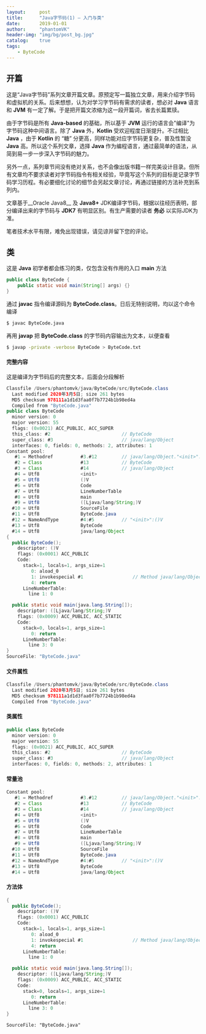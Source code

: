 ```yaml
---
layout:     post
title:      "Java字节码(1) — 入门与类"
date:       2019-01-01
author:     "phantomVK"
header-img: "img/bg/post_bg.jpg"
catalog:    true
tags:
    - ByteCode
---
```


## 开篇

这是“Java字节码”系列文章开篇文章。原预定写一篇独立文章，用来介绍字节码和虚拟机的关系。后来想想，认为对学习字节码有需求的读者，想必对 __Java__ 语言和 __JVM__ 有一定了解。于是把开篇文浓缩为这一段开篇词，省去长篇累牍。

由于字节码是所有 __Java-based__ 的基础，所以基于 __JVM__ 运行的语言会"编译"为字节码这种中间语言。除了 __Java__ 外，__Kotlin__ 受欢迎程度日渐提升。不过相比 __Java__ ，由于 __Kotlin__ 的 “糖” 分更高，同样功能对应字节码更复杂，普及性暂没 __Java__ 高。所以这个系列文章，选择 __Java__ 作为编程语言，通过最简单的语法，从简到易一步一步深入字节码的魅力。

另外一点，系列章节间没有绝对关系，也不会像出版书籍一样完美设计目录。但所有文章均不要求读者对字节码指令有相关经验，毕竟写这个系列的目标是记录字节码学习历程。有必要细化讨论的细节会另起文章讨论，再通过链接的方法补充到系列内。

文章基于__Oracle Java8__ 及 __Java8+__ JDK编译字节码，根据以往经历表明，部分编译出来的字节码与 __JDK7__ 有明显区别。有生产需要的读者 __务必__ 以实际JDK为准。

笔者技术水平有限，难免出现错误，请见谅并留下您的评论。

## 类

这是 __Java__ 初学者都会练习的类，仅包含没有作用的入口 __main__ 方法

```java
public class ByteCode {
    public static void main(String[] args) {}
}
```

通过 __javac__ 指令编译源码为 __ByteCode.class__。日后无特别说明，均以这个命令编译

```bash
$ javac ByteCode.java
```

再用 __javap__ 把 __ByteCode.class__ 的字节码内容输出为文本，以便查看

```bash
$ javap -private -verbose ByteCode > ByteCode.txt
```

#### 完整内容

这是编译为字节码后的完整文本，后面会分段解析

```java
Classfile /Users/phantomvk/java/ByteCode/src/ByteCode.class
  Last modified 2020年3月5日; size 261 bytes
  MD5 checksum 978111a1d1d3faa0f7b7724b1b98ed4a
  Compiled from "ByteCode.java"
public class ByteCode
  minor version: 0
  major version: 55
  flags: (0x0021) ACC_PUBLIC, ACC_SUPER
  this_class: #2                          // ByteCode
  super_class: #3                         // java/lang/Object
  interfaces: 0, fields: 0, methods: 2, attributes: 1
Constant pool:
   #1 = Methodref          #3.#12         // java/lang/Object."<init>":()V
   #2 = Class              #13            // ByteCode
   #3 = Class              #14            // java/lang/Object
   #4 = Utf8               <init>
   #5 = Utf8               ()V
   #6 = Utf8               Code
   #7 = Utf8               LineNumberTable
   #8 = Utf8               main
   #9 = Utf8               ([Ljava/lang/String;)V
  #10 = Utf8               SourceFile
  #11 = Utf8               ByteCode.java
  #12 = NameAndType        #4:#5          // "<init>":()V
  #13 = Utf8               ByteCode
  #14 = Utf8               java/lang/Object
{
  public ByteCode();
    descriptor: ()V
    flags: (0x0001) ACC_PUBLIC
    Code:
      stack=1, locals=1, args_size=1
         0: aload_0
         1: invokespecial #1                  // Method java/lang/Object."<init>":()V
         4: return
      LineNumberTable:
        line 1: 0

  public static void main(java.lang.String[]);
    descriptor: ([Ljava/lang/String;)V
    flags: (0x0009) ACC_PUBLIC, ACC_STATIC
    Code:
      stack=0, locals=1, args_size=1
         0: return
      LineNumberTable:
        line 3: 0
}
SourceFile: "ByteCode.java"
```

#### 文件属性

```java
Classfile /Users/phantomvk/java/ByteCode/src/ByteCode.class
  Last modified 2020年3月5日; size 261 bytes
  MD5 checksum 978111a1d1d3faa0f7b7724b1b98ed4a
  Compiled from "ByteCode.java"
```

#### 类属性

```java
public class ByteCode
  minor version: 0
  major version: 55
  flags: (0x0021) ACC_PUBLIC, ACC_SUPER
  this_class: #2                          // ByteCode
  super_class: #3                         // java/lang/Object
  interfaces: 0, fields: 0, methods: 2, attributes: 1
```

#### 常量池

```java
Constant pool:
   #1 = Methodref          #3.#12         // java/lang/Object."<init>":()V
   #2 = Class              #13            // ByteCode
   #3 = Class              #14            // java/lang/Object
   #4 = Utf8               <init>
   #5 = Utf8               ()V
   #6 = Utf8               Code
   #7 = Utf8               LineNumberTable
   #8 = Utf8               main
   #9 = Utf8               ([Ljava/lang/String;)V
  #10 = Utf8               SourceFile
  #11 = Utf8               ByteCode.java
  #12 = NameAndType        #4:#5          // "<init>":()V
  #13 = Utf8               ByteCode
  #14 = Utf8               java/lang/Object
```

#### 方法体

```java
{
  public ByteCode();
    descriptor: ()V
    flags: (0x0001) ACC_PUBLIC
    Code:
      stack=1, locals=1, args_size=1
         0: aload_0
         1: invokespecial #1                  // Method java/lang/Object."<init>":()V
         4: return
      LineNumberTable:
        line 1: 0

  public static void main(java.lang.String[]);
    descriptor: ([Ljava/lang/String;)V
    flags: (0x0009) ACC_PUBLIC, ACC_STATIC
    Code:
      stack=0, locals=1, args_size=1
         0: return
      LineNumberTable:
        line 3: 0
}
```

```
SourceFile: "ByteCode.java"
```